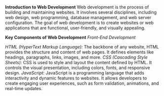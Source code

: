 **Introduction to Web Development**
Web development is the process of building and maintaining websites. It involves several disciplines, including web design, web programming, database management, and web server configuration. The goal of web development is to create websites or web applications that are functional, user-friendly, and visually appealing.

**Key Components of Web Development**
*Front-End Development*

*HTML (HyperText Markup Language):* The backbone of any website, HTML provides the structure and content of web pages. It defines elements like headings, paragraphs, links, images, and more.
*CSS (Cascading Style Sheets):* CSS is used to style and layout the content defined by HTML. It controls the visual presentation, including colors, fonts, and responsive design.
*JavaScript:* JavaScript is a programming language that adds interactivity and dynamic features to websites. It allows developers to create engaging user experiences, such as form validation, animations, and real-time updates.

